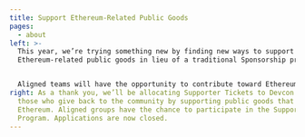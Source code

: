 ```yaml
---
title: Support Ethereum-Related Public Goods
pages:
  - about
left: >-
  This year, we’re trying something new by finding new ways to support
  Ethereum-related public goods in lieu of a traditional Sponsorship program. 


  Aligned teams will have the opportunity to contribute toward Ethereum-related public goods to grow the Ethereum ecosystem, and further technologies that help us move forward together.
right: As a thank you, we’ll be allocating Supporter Tickets to Devcon VI to
  those who give back to the community by supporting public goods that benefit
  Ethereum. Aligned groups have the chance to participate in the Supporter
  Program. Applications are now closed.
---
```

